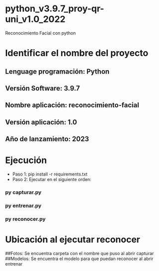 # python_v3.9.7_proy-qr-uni_v1.0_2022
Reconocimiento Facial con python

# Identificar el nombre del proyecto
## Lenguage programación: Python
## Versión Software: 3.9.7
## Nombre aplicación: reconocimiento-facial
## Versión aplicación: 1.0
## Año de lanzamiento: 2023

# Ejecución
* Paso 1: pip install -r requirements.txt
* Paso 2: Ejecutar en el siguiente orden:
### py capturar.py
### py entrenar.py
### py reconocer.py

# Ubicación al ejecutar reconocer
##Fotos: Se encuentra carpeta con el nombre que puso al abrir capturar
##Modelos: Se encuentra el modelo para que puedan reconocer al abrir entrenar

